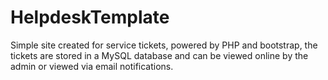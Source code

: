 # HelpdeskTemplate
Simple site created for service tickets, powered by PHP and bootstrap, 
the tickets are stored in a MySQL database and can be viewed online by
the admin or viewed via email notifications. 

